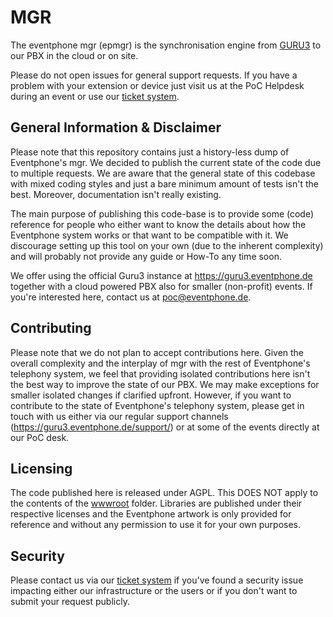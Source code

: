 # MGR

The eventphone mgr (epmgr) is the synchronisation engine from [GURU3](https://github.com/eventphone/guru3) to our PBX in the cloud or on site.

Please do not open issues for general support requests. If you have a problem with your extension or device just visit us at the PoC Helpdesk during an event or use our [ticket system](https://guru3.eventphone.de/support/).

## General Information & Disclaimer

Please note that this repository contains just a history-less dump of Eventphone's mgr. We decided to publish the current state of the code due to multiple requests. We are aware that the general state of this codebase with mixed coding styles and just a bare minimum amount of tests isn't the best. Moreover, documentation isn't really existing.

The main purpose of publishing this code-base is to provide some (code) reference for people who either want to know the details about how the Eventphone system works or that want to be compatible with it. We discourage setting up this tool on your own (due to the inherent complexity) and will probably not provide any guide or How-To any time soon.

We offer using the official Guru3 instance at https://guru3.eventphone.de together with a cloud powered PBX also for smaller (non-profit) events. If you're interested here, contact us at poc@eventphone.de.

## Contributing

Please note that we do not plan to accept contributions here. Given the overall complexity and the interplay of mgr with the rest of Eventphone's telephony system, we feel that providing isolated contributions here isn't the best way to improve the state of our PBX. We may make exceptions for smaller isolated changes if clarified upfront. However, if you want to contribute to the state of Eventphone's telephony system, please get in touch with us either via our regular support channels (https://guru3.eventphone.de/support/) or at some of the events directly at our PoC desk.

## Licensing

The code published here is released under AGPL. This DOES NOT apply to the contents of the [wwwroot](epmgr/wwwroot) folder. Libraries are published under their respective licenses and the Eventphone artwork is only provided for reference and without any permission to use it for your own purposes.

## Security

Please contact us via our [ticket system](https://guru3.eventphone.de/support/) if you've found a security issue impacting either our infrastructure or the users or if you don't want to submit your request publicly.